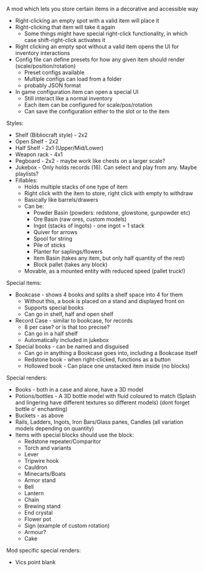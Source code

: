 A mod which lets you store certain items in a decorative and accessible way
- Right-clicking an empty spot with a valid item will place it
- Right-clicking that item will take it again
	- Some things might have special right-click functionality, in which case shift-right-click activates it
- Right clicking an empty spot without a valid item opens the UI for inventory interactions
- Config file can define presets for how any given item should render (scale/position/rotation)
	- Preset configs available
	- Multiple configs can load from a folder
	- probably JSON format
- In game configuration item can open a special UI
	- Still interact like a normal inventory
	- Each item can be configured for scale/pos/rotation
	- Can save the configuration either to the slot or to the item


Styles:
- Shelf (Bibliocraft style) - 2x2
- Open Shelf - 2x2
- Half Shelf - 2x1 (Upper/Mid/Lower)
- Weapon rack - 4x1
- Pegboard - 2x2 - maybe work like chests on a larger scale? 
- Jukebox - Only holds records (16). Can select and play from any. Maybe playlists? 
- Fillables:
	- Holds multiple stacks of one type of item
	- Right click with the item to store, right click with empty to withdraw
	- Basically like barrels/drawers
	- Can be:
		- Powder Basin (powders: redstone, glowstone, gunpowder etc)
		- Ore Basin (raw ores, custom models)
		- Ingot (stacks of ingots) - one ingot = 1 stack
		- Quiver for arrows
		- Spool for string
		- Pile of sticks
		- Planter for saplings/flowers
		- Item Basin (takes any item, but only half quantity of the rest)
		- Block pallet (takes any block)
	- Movable, as a mounted entity with reduced speed (pallet truck!)


Special items:
- Bookcase - shows 4 books and splits a shelf space into 4 for them
	- Without this, a book is placed on a stand and displayed front on
	- Supports special books
	- Can go in shelf, half and open shelf
- Record Case - similar to bookcase, for records
	- 8 per case? or is that too precise?
	- Can go in a half shelf
	- Automatically included in jukebox
- Special books - can be named and disguised
	- Can go in anything a Bookcase goes into, including a Bookcase itself
	- Redstone book - when right-clicked, functions as a button
	- Hollowed book - Can place one unstacked item inside (no blocks)

Special renders:
- Books - both in a case and alone, have a 3D model
- Potions/bottles - A 3D bottle model with fluid coloured to match (Splash and lingering have different textures so different models) (dont forget bottle o' enchanting)
- Buckets - as above
- Rails, Ladders, Ingots, Iron Bars/Glass panes, Candles (all variation models depending on quantity)
- Items with special blocks should use the block:
	- Redstone repeater/Comparitor
	- Torch and variants
	- Lever
	- Tripwire hook
	- Cauldron
	- Minecarts/Boats
	- Armor stand
	- Bell
	- Lantern
	- Chain
	- Brewing stand
	- End crystal
	- Flower pot
	- Sign (example of custom rotation)
	- Armour?
	- Cake

Mod specific special renders:
- Vics point blank
